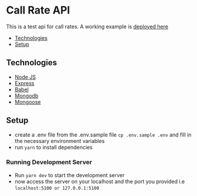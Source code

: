 # Call Rate API
This is a test api for call rates. A working example is [deployed here](https://call-rate.herokuapp.com/)

* [Technologies](#technologies)
* [Setup](#setup)

## Technologies

- [Node JS](https://nodejs.org/)
- [Express](https://expressjs.com/)
- [Babel](https://babeljs.io/)
- [Mongodb](https://docs.mongodb.com/)
- [Mongoose](https://mongoosejs.com/docs/api.html)

## Setup
- create a .env file from the .env.sample file `cp .env.sample .env` and fill in the necessary environment variables
- run `yarn` to install dependencies
### Running Development Server
- Run `yarn dev` to start the development server
- now access the server on your localhost and the port you provided i.e `localhost:5100 or 127.0.0.1:5100`
